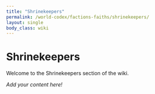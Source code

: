 ```yaml
---
title: "Shrinekeepers"
permalink: /world-codex/factions-faiths/shrinekeepers/
layout: single
body_class: wiki
---
```


# Shrinekeepers

Welcome to the Shrinekeepers section of the wiki.

_Add your content here!_ 